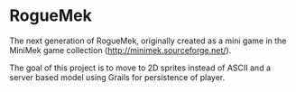 RogueMek
========

The next generation of RogueMek, originally created as a mini game in the MiniMek game collection (http://minimek.sourceforge.net/).

The goal of this project is to move to 2D sprites instead of ASCII and a server based model using Grails for persistence of player.
